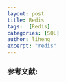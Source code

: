 ```yaml
---
layout: post
title: Redis
tags:  [Redis]
categories: [SQL]
author: liheng
excerpt: "redis"
---
```


### 

### 参考文献:


